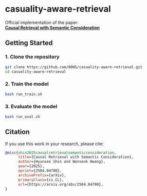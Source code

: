 # casuality-aware-retrieval

Official implementation of the paper:  
**[Causal Retrieval with Semantic Consideration](https://arxiv.org/abs/2504.04700)** 

## Getting Started

### 1. Clone the repository

```bash
git clone https://github.com/00HS/casuality-aware-retrieval.git
cd casuality-aware-retrieval
```

### 2. Train the model

```bash 
bash run_train.sh
```

### 3. Evaluate the model

```bash 
bash run_eval.sh
```



## Citation

If you use this work in your research, please cite:

```bibtex
@misc{shin2025causalretrievalsemanticconsideration,
      title={Causal Retrieval with Semantic Consideration}, 
      author={Hyunseo Shin and Wonseok Hwang},
      year={2025},
      eprint={2504.04700},
      archivePrefix={arXiv},
      primaryClass={cs.CL},
      url={https://arxiv.org/abs/2504.04700}, 
}
```